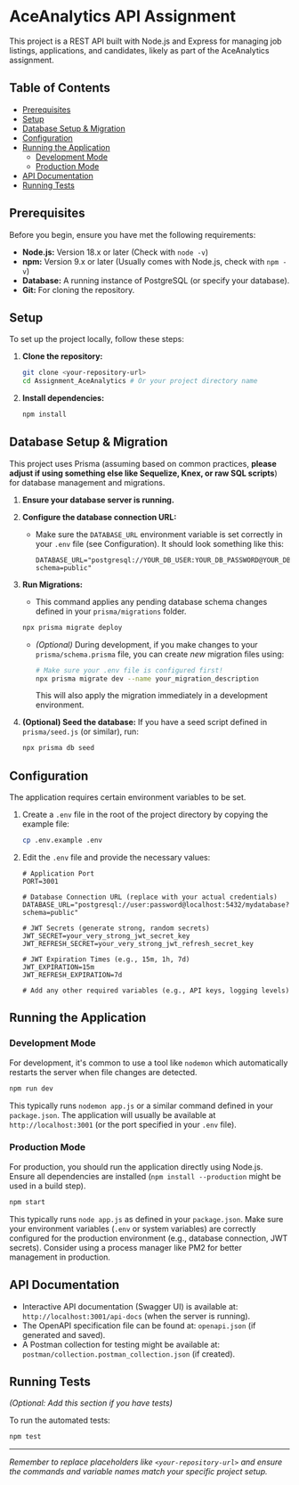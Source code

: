 # AceAnalytics API Assignment

This project is a REST API built with Node.js and Express for managing job listings, applications, and candidates, likely as part of the AceAnalytics assignment.

## Table of Contents

*   [Prerequisites](#prerequisites)
*   [Setup](#setup)
*   [Database Setup & Migration](#database-setup--migration)
*   [Configuration](#configuration)
*   [Running the Application](#running-the-application)
    *   [Development Mode](#development-mode)
    *   [Production Mode](#production-mode)
*   [API Documentation](#api-documentation)
*   [Running Tests](#running-tests)

## Prerequisites

Before you begin, ensure you have met the following requirements:

*   **Node.js:** Version 18.x or later (Check with `node -v`)
*   **npm:** Version 9.x or later (Usually comes with Node.js, check with `npm -v`)
*   **Database:** A running instance of PostgreSQL (or specify your database).
*   **Git:** For cloning the repository.

## Setup

To set up the project locally, follow these steps:

1.  **Clone the repository:**
    ```bash
    git clone <your-repository-url>
    cd Assignment_AceAnalytics # Or your project directory name
    ```

2.  **Install dependencies:**
    ```bash
    npm install
    ```

## Database Setup & Migration

This project uses Prisma (assuming based on common practices, **please adjust if using something else like Sequelize, Knex, or raw SQL scripts**) for database management and migrations.

1.  **Ensure your database server is running.**

2.  **Configure the database connection URL:**
    *   Make sure the `DATABASE_URL` environment variable is set correctly in your `.env` file (see Configuration). It should look something like this:
        ```
        DATABASE_URL="postgresql://YOUR_DB_USER:YOUR_DB_PASSWORD@YOUR_DB_HOST:YOUR_DB_PORT/YOUR_DB_NAME?schema=public"
        ```

3.  **Run Migrations:**
    *   This command applies any pending database schema changes defined in your `prisma/migrations` folder.
    ```bash
    npx prisma migrate deploy
    ```
    *   *(Optional)* During development, if you make changes to your `prisma/schema.prisma` file, you can create *new* migration files using:
        ```bash
        # Make sure your .env file is configured first!
        npx prisma migrate dev --name your_migration_description
        ```
        This will also apply the migration immediately in a development environment.

4.  **(Optional) Seed the database:** If you have a seed script defined in `prisma/seed.js` (or similar), run:
    ```bash
    npx prisma db seed
    ```

## Configuration

The application requires certain environment variables to be set.

1.  Create a `.env` file in the root of the project directory by copying the example file:
    ```bash
    cp .env.example .env
    ```
2.  Edit the `.env` file and provide the necessary values:
    ```dotenv
    # Application Port
    PORT=3001

    # Database Connection URL (replace with your actual credentials)
    DATABASE_URL="postgresql://user:password@localhost:5432/mydatabase?schema=public"

    # JWT Secrets (generate strong, random secrets)
    JWT_SECRET=your_very_strong_jwt_secret_key
    JWT_REFRESH_SECRET=your_very_strong_jwt_refresh_secret_key

    # JWT Expiration Times (e.g., 15m, 1h, 7d)
    JWT_EXPIRATION=15m
    JWT_REFRESH_EXPIRATION=7d

    # Add any other required variables (e.g., API keys, logging levels)
    ```

## Running the Application

### Development Mode

For development, it's common to use a tool like `nodemon` which automatically restarts the server when file changes are detected.

```bash
npm run dev
```
This typically runs `nodemon app.js` or a similar command defined in your `package.json`. The application will usually be available at `http://localhost:3001` (or the port specified in your `.env` file).

### Production Mode

For production, you should run the application directly using Node.js. Ensure all dependencies are installed (`npm install --production` might be used in a build step).

```bash
npm start
```
This typically runs `node app.js` as defined in your `package.json`. Make sure your environment variables (`.env` or system variables) are correctly configured for the production environment (e.g., database connection, JWT secrets). Consider using a process manager like PM2 for better management in production.

## API Documentation

*   Interactive API documentation (Swagger UI) is available at: `http://localhost:3001/api-docs` (when the server is running).
*   The OpenAPI specification file can be found at: `openapi.json` (if generated and saved).
*   A Postman collection for testing might be available at: `postman/collection.postman_collection.json` (if created).

## Running Tests

*(Optional: Add this section if you have tests)*

To run the automated tests:

```bash
npm test
```

---

*Remember to replace placeholders like `<your-repository-url>` and ensure the commands and variable names match your specific project setup.*